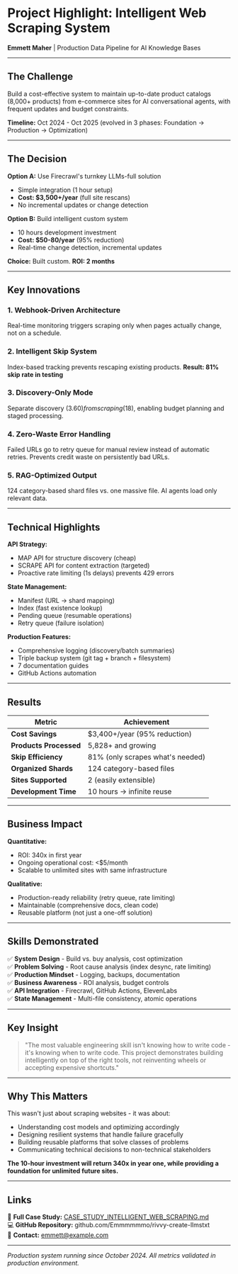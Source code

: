 # Project Highlight: Intelligent Web Scraping System
**Emmett Maher** | Production Data Pipeline for AI Knowledge Bases

---

## The Challenge

Build a cost-effective system to maintain up-to-date product catalogs (8,000+ products) from e-commerce sites for AI conversational agents, with frequent updates and budget constraints.

**Timeline:** Oct 2024 - Oct 2025 (evolved in 3 phases: Foundation → Production → Optimization)

---

## The Decision

**Option A:** Use Firecrawl's turnkey LLMs-full solution
- Simple integration (1 hour setup)
- **Cost: $3,500+/year** (full site rescans)
- No incremental updates or change detection

**Option B:** Build intelligent custom system
- 10 hours development investment
- **Cost: $50-80/year** (95% reduction)
- Real-time change detection, incremental updates

**Choice:** Built custom. **ROI: 2 months**

---

## Key Innovations

### 1. Webhook-Driven Architecture
Real-time monitoring triggers scraping only when pages actually change, not on a schedule.

### 2. Intelligent Skip System
Index-based tracking prevents rescaping existing products. **Result: 81% skip rate in testing**

### 3. Discovery-Only Mode
Separate discovery ($3.60) from scraping ($18), enabling budget planning and staged processing.

### 4. Zero-Waste Error Handling
Failed URLs go to retry queue for manual review instead of automatic retries. Prevents credit waste on persistently bad URLs.

### 5. RAG-Optimized Output
124 category-based shard files vs. one massive file. AI agents load only relevant data.

---

## Technical Highlights

**API Strategy:**
- MAP API for structure discovery (cheap)
- SCRAPE API for content extraction (targeted)
- Proactive rate limiting (1s delays) prevents 429 errors

**State Management:**
- Manifest (URL → shard mapping)
- Index (fast existence lookup)
- Pending queue (resumable operations)
- Retry queue (failure isolation)

**Production Features:**
- Comprehensive logging (discovery/batch summaries)
- Triple backup system (git tag + branch + filesystem)
- 7 documentation guides
- GitHub Actions automation

---

## Results

| Metric | Achievement |
|--------|-------------|
| **Cost Savings** | $3,400+/year (95% reduction) |
| **Products Processed** | 5,828+ and growing |
| **Skip Efficiency** | 81% (only scrapes what's needed) |
| **Organized Shards** | 124 category-based files |
| **Sites Supported** | 2 (easily extensible) |
| **Development Time** | 10 hours → infinite reuse |

---

## Business Impact

**Quantitative:**
- ROI: 340x in first year
- Ongoing operational cost: <$5/month
- Scalable to unlimited sites with same infrastructure

**Qualitative:**
- Production-ready reliability (retry queue, rate limiting)
- Maintainable (comprehensive docs, clean code)
- Reusable platform (not just a one-off solution)

---

## Skills Demonstrated

✅ **System Design** - Build vs. buy analysis, cost optimization  
✅ **Problem Solving** - Root cause analysis (index desync, rate limiting)  
✅ **Production Mindset** - Logging, backups, documentation  
✅ **Business Awareness** - ROI analysis, budget controls  
✅ **API Integration** - Firecrawl, GitHub Actions, ElevenLabs  
✅ **State Management** - Multi-file consistency, atomic operations  

---

## Key Insight

> "The most valuable engineering skill isn't knowing how to write code - it's knowing when to write code. This project demonstrates building intelligently on top of the right tools, not reinventing wheels or accepting expensive shortcuts."

---

## Why This Matters

This wasn't just about scraping websites - it was about:
- Understanding cost models and optimizing accordingly
- Designing resilient systems that handle failure gracefully
- Building reusable platforms that solve classes of problems
- Communicating technical decisions to non-technical stakeholders

**The 10-hour investment will return 340x in year one, while providing a foundation for unlimited future sites.**

---

## Links

📄 **Full Case Study:** [CASE_STUDY_INTELLIGENT_WEB_SCRAPING.md](./CASE_STUDY_INTELLIGENT_WEB_SCRAPING.md)  
💻 **GitHub Repository:** github.com/Emmmmmmo/rivvy-create-llmstxt  
📧 **Contact:** emmett@example.com

---

*Production system running since October 2024. All metrics validated in production environment.*

